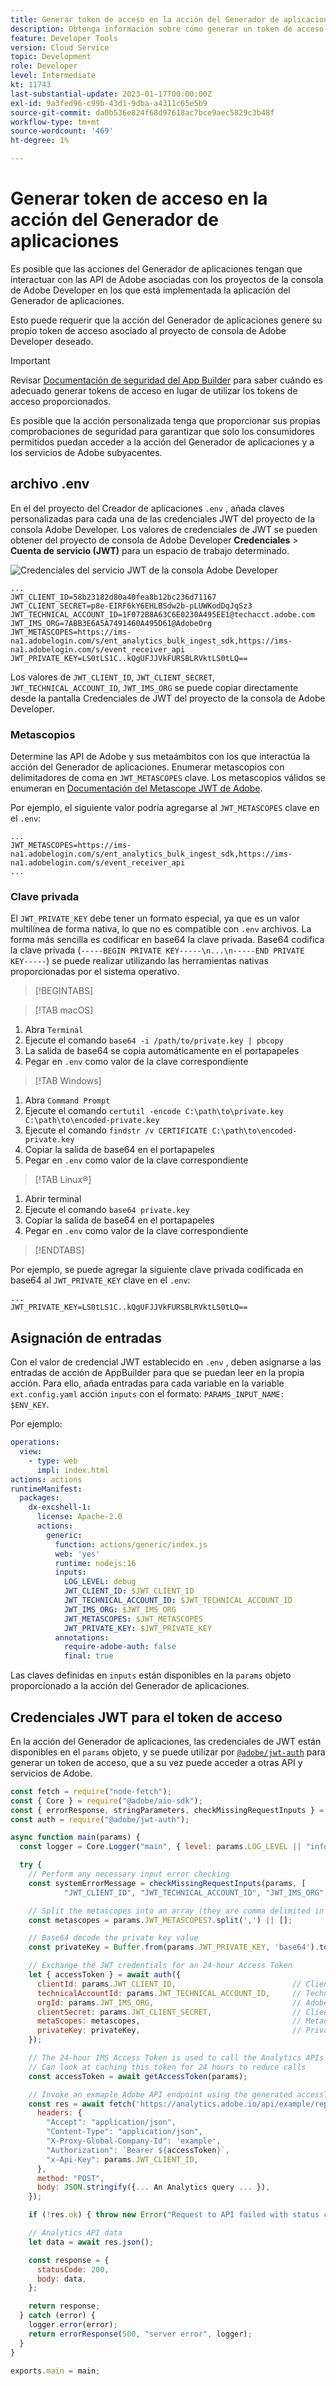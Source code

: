 ```yaml
---
title: Generar token de acceso en la acción del Generador de aplicaciones
description: Obtenga información sobre cómo generar un token de acceso con credenciales de JWT para utilizarlo en una acción de App Builder.
feature: Developer Tools
version: Cloud Service
topic: Development
role: Developer
level: Intermediate
kt: 11743
last-substantial-update: 2023-01-17T00:00:00Z
exl-id: 9a3fed96-c99b-43d1-9dba-a4311c65e5b9
source-git-commit: da0b536e824f68d97618ac7bce9aec5829c3b48f
workflow-type: tm+mt
source-wordcount: '469'
ht-degree: 1%

---
```


# Generar token de acceso en la acción del Generador de aplicaciones

Es posible que las acciones del Generador de aplicaciones tengan que interactuar con las API de Adobe asociadas con los proyectos de la consola de Adobe Developer en los que está implementada la aplicación del Generador de aplicaciones.

Esto puede requerir que la acción del Generador de aplicaciones genere su propio token de acceso asociado al proyecto de consola de Adobe Developer deseado.

>[!IMPORTANT]
>
> Revisar [Documentación de seguridad del App Builder](https://developer.adobe.com/app-builder/docs/guides/security/) para saber cuándo es adecuado generar tokens de acceso en lugar de utilizar los tokens de acceso proporcionados.
>
> Es posible que la acción personalizada tenga que proporcionar sus propias comprobaciones de seguridad para garantizar que solo los consumidores permitidos puedan acceder a la acción del Generador de aplicaciones y a los servicios de Adobe subyacentes.


## archivo .env

En el del proyecto del Creador de aplicaciones `.env` , añada claves personalizadas para cada una de las credenciales JWT del proyecto de la consola Adobe Developer. Los valores de credenciales de JWT se pueden obtener del proyecto de consola de Adobe Developer __Credenciales__ > __Cuenta de servicio (JWT)__ para un espacio de trabajo determinado.

![Credenciales del servicio JWT de la consola Adobe Developer](./assets/jwt-auth/jwt-credentials.png)

```
...
JWT_CLIENT_ID=58b23182d80a40fea8b12bc236d71167
JWT_CLIENT_SECRET=p8e-EIRF6kY6EHLBSdw2b-pLUWKodDqJqSz3
JWT_TECHNICAL_ACCOUNT_ID=1F072B8A63C6E0230A495EE1@techacct.adobe.com
JWT_IMS_ORG=7ABB3E6A5A7491460A495D61@AdobeOrg
JWT_METASCOPES=https://ims-na1.adobelogin.com/s/ent_analytics_bulk_ingest_sdk,https://ims-na1.adobelogin.com/s/event_receiver_api
JWT_PRIVATE_KEY=LS0tLS1C..kQgUFJJVkFURSBLRVktLS0tLQ==
```

Los valores de `JWT_CLIENT_ID`, `JWT_CLIENT_SECRET`, `JWT_TECHNICAL_ACCOUNT_ID`, `JWT_IMS_ORG` se puede copiar directamente desde la pantalla Credenciales de JWT del proyecto de la consola de Adobe Developer.

### Metascopios

Determine las API de Adobe y sus metaámbitos con los que interactúa la acción del Generador de aplicaciones. Enumerar metascopios con delimitadores de coma en `JWT_METASCOPES` clave. Los metascopios válidos se enumeran en [Documentación del Metascope JWT de Adobe](https://developer.adobe.com/developer-console/docs/guides/authentication/JWT/Scopes/).


Por ejemplo, el siguiente valor podría agregarse al `JWT_METASCOPES` clave en el `.env`:

```
...
JWT_METASCOPES=https://ims-na1.adobelogin.com/s/ent_analytics_bulk_ingest_sdk,https://ims-na1.adobelogin.com/s/event_receiver_api
...
```

### Clave privada

El `JWT_PRIVATE_KEY` debe tener un formato especial, ya que es un valor multilínea de forma nativa, lo que no es compatible con `.env` archivos. La forma más sencilla es codificar en base64 la clave privada. Base64 codifica la clave privada (`-----BEGIN PRIVATE KEY-----\n...\n-----END PRIVATE KEY-----`) se puede realizar utilizando las herramientas nativas proporcionadas por el sistema operativo.

>[!BEGINTABS]

>[!TAB macOS]

1. Abra `Terminal`
1. Ejecute el comando `base64 -i /path/to/private.key | pbcopy`
1. La salida de base64 se copia automáticamente en el portapapeles
1. Pegar en `.env` como valor de la clave correspondiente

>[!TAB Windows]

1. Abra `Command Prompt`
1. Ejecute el comando `certutil -encode C:\path\to\private.key C:\path\to\encoded-private.key`
1. Ejecute el comando `findstr /v CERTIFICATE C:\path\to\encoded-private.key`
1. Copiar la salida de base64 en el portapapeles
1. Pegar en `.env` como valor de la clave correspondiente

>[!TAB Linux®]

1. Abrir terminal
1. Ejecute el comando `base64 private.key`
1. Copiar la salida de base64 en el portapapeles
1. Pegar en `.env` como valor de la clave correspondiente

>[!ENDTABS]

Por ejemplo, se puede agregar la siguiente clave privada codificada en base64 al `JWT_PRIVATE_KEY` clave en el `.env`:

```
...
JWT_PRIVATE_KEY=LS0tLS1C..kQgUFJJVkFURSBLRVktLS0tLQ==
```

## Asignación de entradas

Con el valor de credencial JWT establecido en `.env` , deben asignarse a las entradas de acción de AppBuilder para que se puedan leer en la propia acción. Para ello, añada entradas para cada variable en la variable `ext.config.yaml` acción `inputs` con el formato: `PARAMS_INPUT_NAME: $ENV_KEY`.

Por ejemplo:

```yaml
operations:
  view:
    - type: web
      impl: index.html
actions: actions
runtimeManifest:
  packages:
    dx-excshell-1:
      license: Apache-2.0
      actions:
        generic:
          function: actions/generic/index.js
          web: 'yes'
          runtime: nodejs:16
          inputs:
            LOG_LEVEL: debug
            JWT_CLIENT_ID: $JWT_CLIENT_ID
            JWT_TECHNICAL_ACCOUNT_ID: $JWT_TECHNICAL_ACCOUNT_ID
            JWT_IMS_ORG: $JWT_IMS_ORG
            JWT_METASCOPES: $JWT_METASCOPES
            JWT_PRIVATE_KEY: $JWT_PRIVATE_KEY
          annotations:
            require-adobe-auth: false
            final: true
```

Las claves definidas en `inputs` están disponibles en la `params` objeto proporcionado a la acción del Generador de aplicaciones.


## Credenciales JWT para el token de acceso

En la acción del Generador de aplicaciones, las credenciales de JWT están disponibles en el `params` objeto, y se puede utilizar por [`@adobe/jwt-auth`](https://www.npmjs.com/package/@adobe/jwt-auth) para generar un token de acceso, que a su vez puede acceder a otras API y servicios de Adobe.

```javascript
const fetch = require("node-fetch");
const { Core } = require("@adobe/aio-sdk");
const { errorResponse, stringParameters, checkMissingRequestInputs } = require("../utils");
const auth = require("@adobe/jwt-auth");

async function main(params) {
  const logger = Core.Logger("main", { level: params.LOG_LEVEL || "info" });

  try {
    // Perform any necessary input error checking
    const systemErrorMessage = checkMissingRequestInputs(params, [
            "JWT_CLIENT_ID", "JWT_TECHNICAL_ACCOUNT_ID", "JWT_IMS_ORG", "JWT_CLIENT_SECRET", "JWT_METASCOPES", "JWT_PRIVATE_KEY"], []);

    // Split the metascopes into an array (they are comma delimited in the .env file)
    const metascopes = params.JWT_METASCOPES?.split(',') || [];

    // Base64 decode the private key value
    const privateKey = Buffer.from(params.JWT_PRIVATE_KEY, 'base64').toString('utf-8');

    // Exchange the JWT credentials for an 24-hour Access Token
    let { accessToken } = await auth({
      clientId: params.JWT_CLIENT_ID,                          // Client Id
      technicalAccountId: params.JWT_TECHNICAL_ACCOUNT_ID,     // Technical Account Id
      orgId: params.JWT_IMS_ORG,                               // Adobe IMS Org Id
      clientSecret: params.JWT_CLIENT_SECRET,                  // Client Secret
      metaScopes: metascopes,                                  // Metadcopes defining level of access the access token should provide
      privateKey: privateKey,                                  // Private Key to sign the JWT
    });

    // The 24-hour IMS Access Token is used to call the Analytics APIs
    // Can look at caching this token for 24 hours to reduce calls
    const accessToken = await getAccessToken(params);

    // Invoke an exmaple Adobe API endpoint using the generated accessToken
    const res = await fetch('https://analytics.adobe.io/api/example/reports', {
      headers: {
        "Accept": "application/json",
        "Content-Type": "application/json",
        "X-Proxy-Global-Company-Id": 'example',
        "Authorization": `Bearer ${accessToken}`,
        "x-Api-Key": params.JWT_CLIENT_ID,
      },
      method: "POST",
      body: JSON.stringify({... An Analytics query ... }),
    });

    if (!res.ok) { throw new Error("Request to API failed with status code " + res.status);}

    // Analytics API data
    let data = await res.json();

    const response = {
      statusCode: 200,
      body: data,
    };

    return response;
  } catch (error) {
    logger.error(error);
    return errorResponse(500, "server error", logger);
  }
}

exports.main = main;
```
